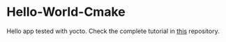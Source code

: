 # Hello-World-Cmake

Hello app tested with yocto. Check the complete tutorial in [this](https://github.com/amamory-embedded/learning-yocto/) repository.
